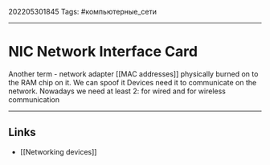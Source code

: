 202205301845
Tags: #компьютерные_сети

---

# NIC Network Interface Card
Another term - network adapter
[[MAC addresses]] physically burned on to the RAM chip on it. We can spoof it
Devices need it to communicate on the network. Nowadays we need at least 2: for wired and for wireless communication


---
## Links
- [[Networking devices]]